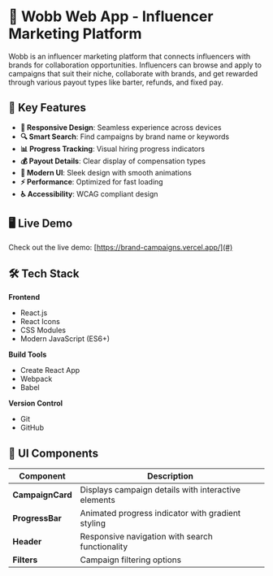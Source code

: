 # 🚀 Wobb Web App - Influencer Marketing Platform



Wobb is an influencer marketing platform that connects influencers with brands for collaboration opportunities. Influencers can browse and apply to campaigns that suit their niche, collaborate with brands, and get rewarded through various payout types like barter, refunds, and fixed pay.

## 🌟 Key Features

- **📱 Responsive Design**: Seamless experience across devices
- **🔍 Smart Search**: Find campaigns by brand name or keywords
- **📊 Progress Tracking**: Visual hiring progress indicators
- **💰 Payout Details**: Clear display of compensation types
- **🎨 Modern UI**: Sleek design with smooth animations
- **⚡ Performance**: Optimized for fast loading
- **♿ Accessibility**: WCAG compliant design

## 🖥️ Live Demo

Check out the live demo: [https://brand-campaigns.vercel.app/](#) 


## 🛠️ Tech Stack

**Frontend**
- React.js
- React Icons
- CSS Modules
- Modern JavaScript (ES6+)

**Build Tools**
- Create React App
- Webpack
- Babel

**Version Control**
- Git
- GitHub

## 🎨 UI Components

| Component | Description |
|-----------|-------------|
| **CampaignCard** | Displays campaign details with interactive elements |
| **ProgressBar** | Animated progress indicator with gradient styling |
| **Header** | Responsive navigation with search functionality |
| **Filters** | Campaign filtering options |

